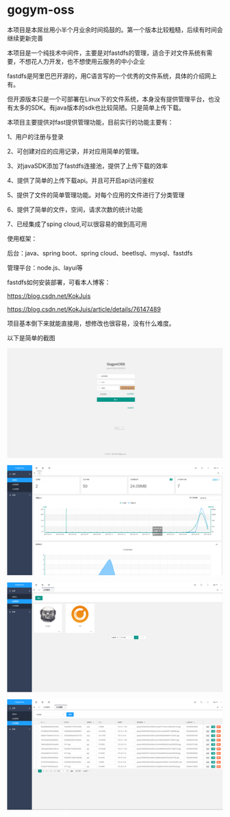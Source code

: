 # gogym-oss

本项目是本屌丝用小半个月业余时间捣鼓的。第一个版本比较粗糙，后续有时间会继续更新完善

本项目是一个纯技术中间件，主要是对fastdfs的管理，适合于对文件系统有需要，不想花人力开发，也不想使用云服务的中小企业

fastdfs是阿里巴巴开源的，用C语言写的一个优秀的文件系统，具体的介绍网上有。

但开源版本只是一个可部署在Linux下的文件系统，本身没有提供管理平台，也没有太多的SDK。有java版本的sdk也比较简陋。只是简单上传下载。

本项目主要提供对fast提供管理功能，目前实行的功能主要有：

1、用户的注册与登录

2、可创建对应的应用记录，并对应用简单的管理。

3、对javaSDK添加了fastdfs连接池，提供了上传下载的效率

4、提供了简单的上传下载api。并且可开启api访问鉴权

5、提供了文件的简单管理功能。对每个应用的文件进行了分类管理

6、提供了简单的文件，空间，请求次数的统计功能

7、已经集成了sping cloud,可以很容易的做到高可用


使用框架：

后台：java、spring boot、spring cloud、beetlsql、mysql、fastdfs

管理平台：node.js、layui等

fastdfs如何安装部署，可看本人博客：

https://blog.csdn.net/KokJuis

https://blog.csdn.net/KokJuis/article/details/76147489

项目基本倒下来就能直接用，想修改也很容易，没有什么难度。


以下是简单的截图

![image](https://github.com/gogym/gogym-oss/blob/master/1.png)

![image](https://github.com/gogym/gogym-oss/blob/master/2.png)

![image](https://github.com/gogym/gogym-oss/blob/master/3.png)

![image](https://github.com/gogym/gogym-oss/blob/master/4.png)

